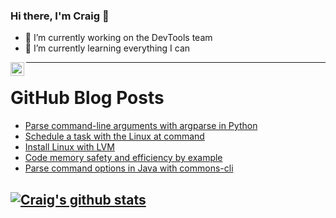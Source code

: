 ### Hi there, I'm Craig 👋

<!--
**CraigTeelFugro/CraigTeelFugro** is a ✨ _special_ ✨ repository because its `README.md` (this file) appears on your GitHub profile.

Here are some ideas to get you started:
-->

- 🔭 I’m currently working on the DevTools team
- 🌱 I’m currently learning everything I can

[<img align="left" alt="Craig Teel | LinkedIn" width="22px" src="https://cdn.jsdelivr.net/npm/simple-icons@v3/icons/linkedin.svg" />][linkedin]

---

# GitHub Blog Posts

<!-- BLOG-POST-LIST:START -->
- [Parse command-line arguments with argparse in Python](https://opensource.com/article/21/8/python-argparse)
- [Schedule a task with the Linux at command](https://opensource.com/article/21/8/linux-at-command)
- [Install Linux with LVM](https://opensource.com/article/21/8/install-linux-mint-lvm)
- [Code memory safety and efficiency by example](https://opensource.com/article/21/8/memory-programming-c)
- [Parse command options in Java with commons-cli](https://opensource.com/article/21/8/java-commons-cli)
<!-- BLOG-POST-LIST:END -->

## [![Craig's github stats](https://github-readme-stats.vercel.app/api?username=craigteelfugro)](https://github.com/anuraghazra/github-readme-stats)


[linkedin]: https://linkedin.com/in/craig-teel-b8786771
